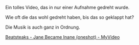 <!--
.. title: Beatsteaks - Jane Became Inane (oneshot)
.. slug: 45-beatsteaks-jane-became-inane-oneshot
.. date: 2007-03-25 14:23:37
.. tags: Musik,Videos,Musikvideos
.. description: 
.. type: text
-->

Ein tolles Video, das in nur einer Aufnahme gedreht wurde.
<!-- TEASER_END -->

Wie oft die das wohl gedreht haben, bis das so geklappt hat?

Die Musik is auch ganz in Ordnung.
  
[Beatsteaks - Jane Became Inane (oneshot) - MyVideo](http://www.myvideo.de/watch/1111757)
